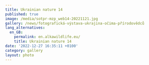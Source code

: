 ```yaml
---
title: Ukrainian nature 14
published: true
image: /media/sotpr-mzp_web14-20221121.jpg
gallery: /news/fotografická-výstava-ukrajina-očima-přírodovědců
lang_alternatives:
  en_GB:
    permalink: en.alkawildlife.eu/
    title: Ukrainian nature 14
date: '2022-12-27 16:35:11 +0100'
category: gallery
layout: photo
---
```


